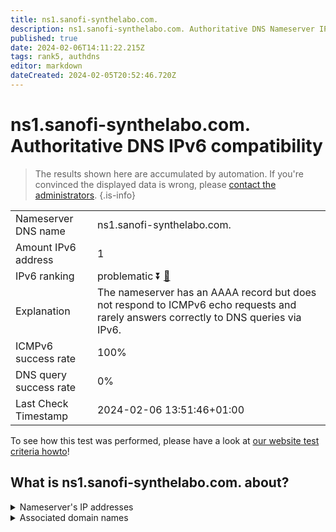 ```yaml
---
title: ns1.sanofi-synthelabo.com.
description: ns1.sanofi-synthelabo.com. Authoritative DNS Nameserver IPv6 compatibility
published: true
date: 2024-02-06T14:11:22.215Z
tags: rank5, authdns
editor: markdown
dateCreated: 2024-02-05T20:52:46.720Z
---
```


# ns1.sanofi-synthelabo.com. Authoritative DNS IPv6 compatibility

> The results shown here are accumulated by automation. If you're convinced the displayed data is wrong, please [contact the administrators](/howto/chat). 
{.is-info}




|   |   |
| - | - |
| Nameserver DNS name | ns1.sanofi-synthelabo.com.
| Amount IPv6 address | 1
| IPv6 ranking | problematic :arrow_double_down: [🔗](/howto/ranking) |
| Explanation | The nameserver has an AAAA record but does not respond to ICMPv6 echo requests and rarely answers correctly to DNS queries via IPv6. |
| ICMPv6 success rate | 100%|
| DNS query success rate | 0% |
| Last Check Timestamp | 2024-02-06 13:51:46+01:00 |

To see how this test was performed, please have a look at [our website test criteria howto](/howto/testcriteria/authdns)!


## What is ns1.sanofi-synthelabo.com. about?




<details>
<summary>Nameserver's IP addresses</summary>

2600:9000:5306:7f00::1

</details>



<details>
<summary>Associated domain names</summary>

www.sanofi.com

</details>
